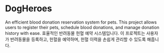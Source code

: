 # DogHeroes
An efficient blood donation reservation system for pets. This project allows users to register their pets, schedule blood donations, and manage donation history with ease.  효율적인 반려동물 헌혈 예약 시스템입니다. 이 프로젝트는 사용자가 반려동물을 등록하고, 헌혈을 예약하며, 헌혈 이력을 손쉽게 관리할 수 있도록 해줍니다.
